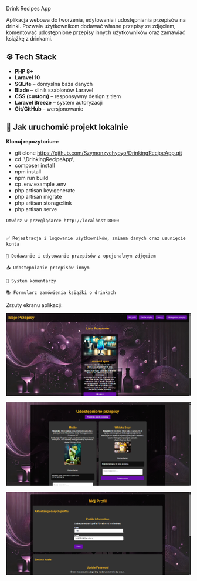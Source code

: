 Drink Recipes App

Aplikacja webowa do tworzenia, edytowania i udostępniania przepisów na drinki. Pozwala użytkownikom dodawać własne przepisy ze zdjęciem, komentować udostępnione przepisy innych użytkowników oraz zamawiać książkę z drinkami.

## ⚙️ Tech Stack

-   **PHP 8+**
-   **Laravel 10**
-   **SQLite** – domyślna baza danych
-   **Blade** – silnik szablonów Laravel
-   **CSS (custom)** – responsywny design z tłem
-   **Laravel Breeze** – system autoryzacji
-   **Git/GitHub** – wersjonowanie

## 🚀 Jak uruchomić projekt lokalnie

 **Klonuj repozytorium:**

-    git clone https://github.com/Szymonzychyoyo/DrinkingRecipeApp.git
-    cd .\DrinkingRecipeApp\
-    composer install
-    npm install
-    npm run build
-    cp .env.example .env
-    php artisan key:generate
-    php artisan migrate
-    php artisan storage:link
-    php artisan serve

    Otwórz w przeglądarce http://localhost:8000


    ✅ Rejestracja i logowanie użytkowników, zmiana danych oraz usunięcie konta

    📸 Dodawanie i edytowanie przepisów z opcjonalnym zdjęciem

    📤 Udostępnianie przepisów innym

    💬 System komentarzy

    📚 Formularz zamówienia książki o drinkach

Zrzuty ekranu aplikacji:

![img_alt](https://github.com/Szymonzychyoyo/DrinkingRecipeApp/blob/9540a8aa84a173d969de54a0034e2a3bfaa0db0a/public/sceenshots/Dashboard.png)

![img_alt](https://github.com/Szymonzychyoyo/DrinkingRecipeApp/blob/bde650b08cfabb2c7055e0bb6a8f663f0fb9622f/public/sceenshots/Przepisy%20spo%C5%82eczno%C5%9Bci.png)

![img_alt](https://github.com/Szymonzychyoyo/DrinkingRecipeApp/blob/c7afbad9c51073d5c00e4a4eda3234323e1a9643/public/sceenshots/Dane.png)

